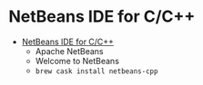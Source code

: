 # NetBeans IDE for C/C++
- [NetBeans IDE for C/C++](https://netbeans.org/)
  -  Apache NetBeans
  - Welcome to NetBeans
  - `brew cask install netbeans-cpp`
